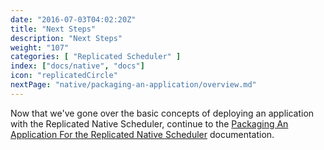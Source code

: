 ```yaml
---
date: "2016-07-03T04:02:20Z"
title: "Next Steps"
description: "Next Steps"
weight: "107"
categories: [ "Replicated Scheduler" ]
index: ["docs/native", "docs"]
icon: "replicatedCircle"
nextPage: "native/packaging-an-application/overview.md"
---
```


Now that we've gone over the basic concepts of deploying an application with the Replicated Native Scheduler, continue to the [Packaging An Application For the Replicated Native Scheduler](/docs/native/packaging-an-application) documentation.
